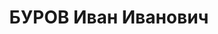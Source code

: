 ---
title: БУРОВ Иван Иванович
description: '1904 г.р., русский, майор, ком. службы связи КУКС Киевской военной школы
  связи.

  ВКВС - 19.11.1937, ВМН. Расстрелян 20.11.1937, Киев'
---